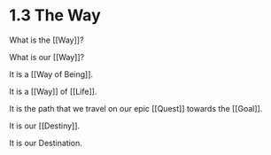 # 1.3 The Way
What is the [[Way]]? 

What is our [[Way]]? 

It is a [[Way of Being]]. 

It is a [[Way]] of [[Life]]. 

It is the path that we travel on our epic [[Quest]] towards the [[Goal]]. 

It is our [[Destiny]]. 

It is our Destination. 


